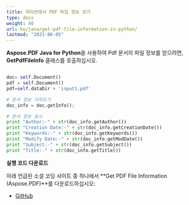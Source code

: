 ```yaml
---
title: 파이썬에서 PDF 파일 정보 얻기
type: docs
weight: 40
url: ko/java/get-pdf-file-information-in-python/
lastmod: "2021-06-05"
---
```


**Aspose.PDF Java for Python**을 사용하여 Pdf 문서의 파일 정보를 얻으려면, **GetPdfFileInfo** 클래스를 호출하십시오.

```python

doc= self.Document()
pdf = self.Document()
pdf=self.dataDir + 'input1.pdf'

# 문서 정보 가져오기
doc_info = doc.getInfo();

# 문서 정보 표시
print "Author:-" + str(doc_info.getAuthor())
print "Creation Date:-" + str(doc_info.getCreationDate())
print "Keywords:-" + str(doc_info.getKeywords())
print "Modify Date:-" + str(doc_info.getModDate())
print "Subject:-" + str(doc_info.getSubject())
print "Title:-" + str(doc_info.getTitle())
```

**실행 코드 다운로드**

아래 언급된 소셜 코딩 사이트 중 하나에서 **Get PDF File Information (Aspose.PDF)**를 다운로드하십시오:

- [GitHub](https://github.com/aspose-pdf/Aspose.PDF-for-Java/blob/master/Plugins/Aspose_Pdf_Java_for_Python/test/WorkingWithDocumentObject/GetPdfFileInfo/GetPdfFileInfo.py)